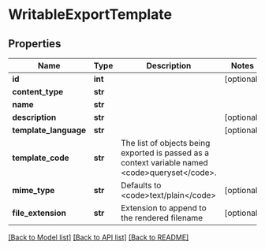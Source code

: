 # WritableExportTemplate

## Properties
Name | Type | Description | Notes
------------ | ------------- | ------------- | -------------
**id** | **int** |  | [optional] 
**content_type** | **str** |  | 
**name** | **str** |  | 
**description** | **str** |  | [optional] 
**template_language** | **str** |  | [optional] 
**template_code** | **str** | The list of objects being exported is passed as a context variable named &lt;code&gt;queryset&lt;/code&gt;. | 
**mime_type** | **str** | Defaults to &lt;code&gt;text/plain&lt;/code&gt; | [optional] 
**file_extension** | **str** | Extension to append to the rendered filename | [optional] 

[[Back to Model list]](../README.md#documentation-for-models) [[Back to API list]](../README.md#documentation-for-api-endpoints) [[Back to README]](../README.md)


